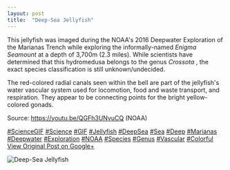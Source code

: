```yaml
---
layout: post
title:  "Deep-Sea Jellyfish"
---
```


This jellyfish was imaged during the NOAA's 2016 Deepwater Exploration of the Marianas Trench while exploring the informally-named _Enigma Seamount_ at a depth of 3,700m (2.3 miles). While scientists have determined that this hydromedusa belongs to the genus _Crossota_ , the exact species classification is still unknown/undecided.   
  
The red-colored radial canals seen within the bell are part of the jellyfish's water vascular system used for locomotion, food and waste transport, and respiration. They appear to be connecting points for the bright yellow-colored gonads.  
  
Source: <https://youtu.be/QGFh3UNvuCQ> (NOAA)  
  
[#ScienceGIF](https://plus.google.com/s/%23ScienceGIF/posts) [#Science](https://plus.google.com/s/%23Science/posts) [#GIF](https://plus.google.com/s/%23GIF/posts) [#Jellyfish](https://plus.google.com/s/%23Jellyfish/posts) [#DeepSea](https://plus.google.com/s/%23DeepSea/posts) [#Sea](https://plus.google.com/s/%23Sea/posts) [#Deep](https://plus.google.com/s/%23Deep/posts) [#Marianas](https://plus.google.com/s/%23Marianas/posts) [#Deepwater](https://plus.google.com/s/%23Deepwater/posts) [#Exploration](https://plus.google.com/s/%23Exploration/posts) [#NOAA](https://plus.google.com/s/%23NOAA/posts) [#Species](https://plus.google.com/s/%23Species/posts) [#Genus](https://plus.google.com/s/%23Genus/posts) [#Vascular](https://plus.google.com/s/%23Vascular/posts) [#Colorful](https://plus.google.com/s/%23Colorful/posts)
[View Original Post on Google+](https://plus.google.com/+ColinSullender/posts/6JdAhQroyDr)

![Deep-Sea Jellyfish](https://i.imgur.com/9ROaiWk.gif)
